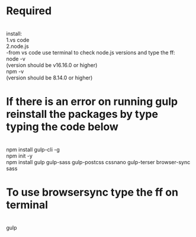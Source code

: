 <h1>Required</h1> <br>
install:
<br>
1.vs code
<br>
2.node.js
<br>
-from vs code use terminal to check node.js versions and type the ff:
<br>
node -v
<br>
(version should be v16.16.0 or higher)
<br>
npm -v
<br>
(version should be 8.14.0 or higher)

<h1>If there is an error on running gulp reinstall the packages by type typing the code below</h1>
<br>
npm install gulp-cli -g
<br>
npm init -y
<br>
npm install gulp gulp-sass gulp-postcss cssnano gulp-terser browser-sync sass

<h1>To use browsersync type the ff on terminal</h1>
<br>
gulp
